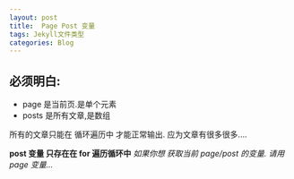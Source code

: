 ```yaml
---
layout: post
title:  Page Post 变量
tags: Jekyll文件类型
categories: Blog
---
```



## 必须明白:  
- page 是当前页.是单个元素
- posts 是所有文章,是数组

所有的文章只能在 循环遍历中 才能正常输出. 应为文章有很多很多....



**post 变量 只存在在 for 遍历循环中**
*如果你想 获取当前 page/post 的变量. 请用page 变量...*






